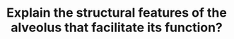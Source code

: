 ---
title: "Explain the structural features of the alveolus that facilitate its function?"
entityType: SAQ
exam: PEX
college: CICM
year: 2023
sitting: A
question: 4
passRate: 14
EC_expectedDomains:
- "Specific anatomical and structural elements of the alveolus with the multiple functions of the alveolus, including the relevant explanation regarding mechanisms"
EC_errorsCommon:
- "No marks were given for simply listing the structural features of an alveolus without an explanation on how this facilitates function, nor for listing functional requirements of an alveolus without explaining whether or how they are met by its structure."
- "Simply listing equations with no discussion as to how these relate to the structure and function of the alveoli garnered no marks."
- "Common omissions included a description and the role of collagen and elastin fibres, capillary structure, the filtration function of the membrane, lymphatic drainage, recruitment and distensibility and metabolic functions."
EC_extraCredit:
- "Candidates are encouraged to practice model answer templates for these integrative questions in the months leading up to the exam."
---